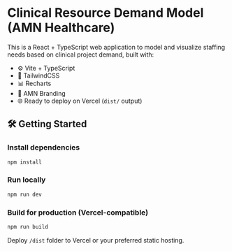 # Clinical Resource Demand Model (AMN Healthcare)

This is a React + TypeScript web application to model and visualize staffing needs based on clinical project demand, built with:

- ⚙️ Vite + TypeScript
- 🎨 TailwindCSS
- 📊 Recharts
- 🧭 AMN Branding
- 🌐 Ready to deploy on Vercel (`dist/` output)

## 🛠️ Getting Started

### Install dependencies

```bash
npm install
```

### Run locally

```bash
npm run dev
```

### Build for production (Vercel-compatible)

```bash
npm run build
```

Deploy `/dist` folder to Vercel or your preferred static hosting.
